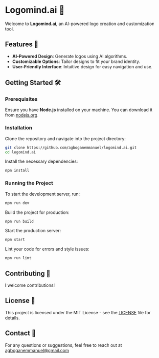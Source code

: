 # Logomind.ai 🚀

Welcome to **Logomind.ai**, an AI-powered logo creation and customization tool.

## Features 🌟

- **AI-Powered Design**: Generate logos using AI algorithms.
- **Customizable Options**: Tailor designs to fit your brand identity.
- **User-Friendly Interface**: Intuitive design for easy navigation and use.

## Getting Started 🛠️

### Prerequisites

Ensure you have **Node.js** installed on your machine. You can download it from [nodejs.org](https://nodejs.org/).

### Installation

Clone the repository and navigate into the project directory:

```bash
git clone https://github.com/agboganemmanuel/logomind.ai.git
cd logomind.ai
```

Install the necessary dependencies:

```bash
npm install
```

### Running the Project

To start the development server, run:

```bash
npm run dev
```

Build the project for production:

```bash
npm run build
```

Start the production server:

```bash
npm start
```

Lint your code for errors and style issues:

```bash
npm run lint
```

## Contributing 🤝

I welcome contributions!

## License 📄

This project is licensed under the MIT License - see the [LICENSE](LICENSE) file for details.

## Contact 📧

For any questions or suggestions, feel free to reach out at agboganemmanuel@gmail.com
